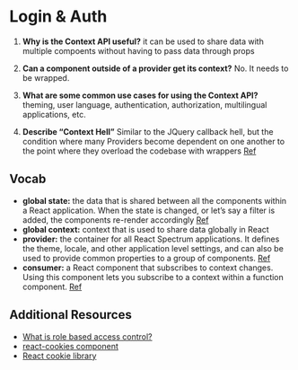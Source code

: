 # Login & Auth 

1. **Why is the Context API useful?**
it can be used to share data with multiple compoents without having to pass data through props

1. **Can a component outside of a provider get its context?**
No.  It needs to be wrapped.

1. **What are some common use cases for using the Context API?**
theming, user language, authentication, authorization, multilingual applications, etc.

1. **Describe “Context Hell”**
Similar to the JQuery callback hell, but the condition where many Providers become dependent on one another to the point where they overload the codebase with wrappers
[Ref](https://alfredosalzillo.medium.com/the-react-context-hell-f31923013891)

## Vocab
- **global state:**
the data that is shared between all the components within a React application. When the state is changed, or let’s say a filter is added, the components re-render accordingly [Ref](https://endertech.com/blog/using-reacts-context-api-for-global-state-management#:~:text=To%20put%20it%20simply%2C%20global,the%20components%20re%2Drender%20accordingly.)
- **global context:**
context that is used to share data globally in React
- **provider:**
the container for all React Spectrum applications. It defines the theme, locale, and other application level settings, and can also be used to provide common properties to a group of components. [Ref](https://react-spectrum.adobe.com/react-spectrum/Provider.html#:~:text=Provider%20is%20the%20container%20for,to%20a%20group%20of%20components.)
- **consumer:**
a React component that subscribes to context changes. Using this component lets you subscribe to a context within a function component. [Ref](https://reactjs.org/docs/context.html#contextconsumer)

## Additional Resources
- [What is role based access control?](https://digitalguardian.com/blog/what-role-based-access-control-rbac-examples-benefits-and-more)
- [react-cookies component](https://www.npmjs.com/package/react-cookies)
- [React cookie library](https://www.npmjs.com/package/react-cookie)